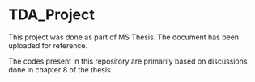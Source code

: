 # TDA_Project

This project was done as part of MS Thesis. The document has been uploaded for reference. 

The codes present in this repository are primarily based on discussions done in chapter 8 of the thesis.
